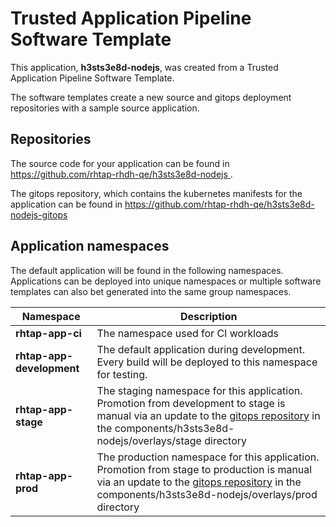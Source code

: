 # Trusted Application Pipeline Software Template

This application, **h3sts3e8d-nodejs**, was created from a Trusted Application Pipeline Software Template.

The software templates create a new source and gitops deployment repositories with a sample source application. 

## Repositories

The source code for your application can be found in [https://github.com/rhtap-rhdh-qe/h3sts3e8d-nodejs ](https://github.com/rhtap-rhdh-qe/h3sts3e8d-nodejs ).
 
The gitops repository, which contains the kubernetes manifests for the application can be found in 
[https://github.com/rhtap-rhdh-qe/h3sts3e8d-nodejs-gitops ](https://github.com/rhtap-rhdh-qe/h3sts3e8d-nodejs-gitops ) 

## Application namespaces 

The default application will be found in the following namespaces. Applications can be deployed into unique namespaces or multiple software templates can also bet generated into the same group namespaces.  

|  Namespace   |  Description   |  
| -------- | -------- |
| **rhtap-app-ci** | The namespace used for CI workloads |
| **rhtap-app-development** | The default application during development. Every build will be deployed to this namespace for testing. |
| **rhtap-app-stage** | The staging namespace for this application. Promotion from development to stage is manual via an update to the [gitops repository](https://github.com/rhtap-rhdh-qe/h3sts3e8d-nodejs-gitops ) in the components/h3sts3e8d-nodejs/overlays/stage directory |
| **rhtap-app-prod** | The production namespace for this application. Promotion from stage to production is manual via an update to the [gitops repository](https://github.com/rhtap-rhdh-qe/h3sts3e8d-nodejs-gitops ) in the components/h3sts3e8d-nodejs/overlays/prod directory |